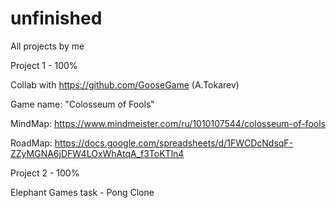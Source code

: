 # unfinished
All projects by me

Project 1 - 100%

Collab with https://github.com/GooseGame (A.Tokarev)

Game name: "Colosseum of Fools"

MindMap: https://www.mindmeister.com/ru/1010107544/colosseum-of-fools

RoadMap: https://docs.google.com/spreadsheets/d/1FWCDcNdsqF-ZZyMGNA6jDFW4LOxWhAtqA_f3ToKTln4


Project 2 - 100%

Elephant Games task - Pong Clone
